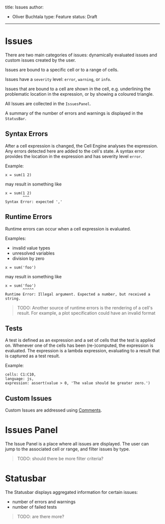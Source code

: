 title: Issues
author:
  - Oliver Buchtala
type: Feature
status: Draft
---

# Issues

There are two main categories of issues: dynamically evaluated issues and custom issues created by the user.

Issues are bound to a specific cell or to a range of cells.

Issues have a `severity` level: `error`, `warning`, or `info`.

Issues that are bound to a cell are shown in the cell, e.g. underlining the problematic location in the expression, or by showing a coloured triangle.

All Issues are collected in the `IssuesPanel`.

A summary of the number of errors and warnings is displayed in the `StatusBar`.

## Syntax Errors

After a cell expression is changed, the Cell Engine analyses the expression. Any errors detected here are added to the cell's state. A syntax error provides the location in the expression and has severity level `error`.

Example:

```
x = sum(1 2)
```

may result in something like

```
x = sum(1 2)
        ^^^
Syntax Error: expected ','
```

## Runtime Errors

Runtime errors can occur when a cell expression is evaluated.

Examples:

- invalid value types
- unresolved variables
- division by zero

```
x = sum('foo')
```
may result in something like

```
x = sum('foo')
        ^^^^^
Runtime Error: Illegal argument. Expected a number, but received a string.
```

> TODO: Another source of runtime errors is the rendering of a cell's result.
> For example, a plot specification could have an invalid format

## Tests

A test is defined as an expression and a set of cells that the test is applied on. Whenever one of the cells has been (re-)computed, the expression is evaluated. The expression is a lambda expression, evaluating to a result that is captured as a test result.

Example:

```
cells: C1:C10,
language: js,
expression: assert(value > 0, 'The value should be greater zero.')
```

## Custom Issues

Custom Issues are addressed using [Comments](./0004-comments.md).

# Issues Panel

The Issue Panel is a place where all issues are displayed.
The user can jump to the associated cell or range, and filter issues by type.

> TODO: should there be more filter criteria?

# Statusbar

The Statusbar displays aggregated information for certain issues:

- number of errors and warnings
- number of failed tests

> TODO: are there more?
